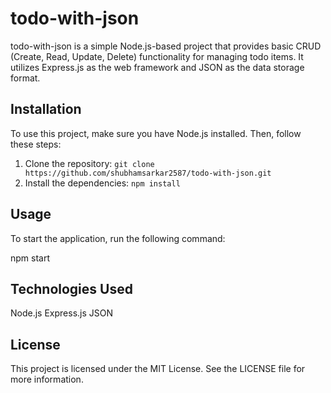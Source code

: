 # todo-with-json

todo-with-json is a simple Node.js-based project that provides basic CRUD (Create, Read, Update, Delete) functionality for managing todo items. It utilizes Express.js as the web framework and JSON as the data storage format.

## Installation

To use this project, make sure you have Node.js installed. Then, follow these steps:

1. Clone the repository: `git clone https://github.com/shubhamsarkar2587/todo-with-json.git`
3. Install the dependencies: `npm install`

## Usage

To start the application, run the following command:

npm start

## Technologies Used
Node.js
Express.js
JSON

## License
This project is licensed under the MIT License. See the LICENSE file for more information.